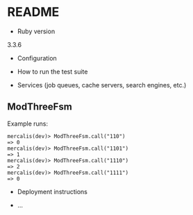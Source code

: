 # README

* Ruby version

3.3.6


* Configuration

* How to run the test suite

* Services (job queues, cache servers, search engines, etc.)

## ModThreeFsm
Example runs: 
```
mercalis(dev)> ModThreeFsm.call("110")
=> 0
mercalis(dev)> ModThreeFsm.call("1101")
=> 1
mercalis(dev)> ModThreeFsm.call("1110")
=> 2
mercalis(dev)> ModThreeFsm.call("1111")
=> 0
```

* Deployment instructions

* ...
